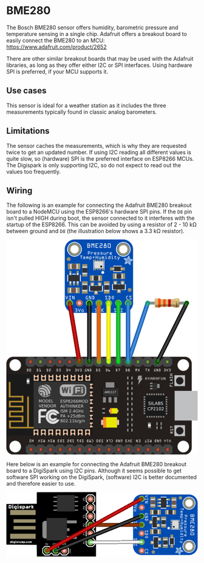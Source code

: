 BME280
======

The Bosch BME280 sensor offers humidity, barometric pressure and temperature
sensing in a single chip. Adafruit offers a breakout board to easily connect the
BME280 to an MCU: <https://www.adafruit.com/product/2652>

There are other similar breakout boards that may be used with the Adafruit
libraries, as long as they offer either I2C or SPI interfaces. Using hardware
SPI is preferred, if your MCU supports it.

Use cases
---------

This sensor is ideal for a weather station as it includes the three measurements
typically found in classic analog barometers.

Limitations
-----------

The sensor caches the measurements, which is why they are requested twice to get
an updated number. If using I2C reading all different values is quite slow, so
(hardware) SPI is the preferred interface on ESP8266 MCUs. The Digispark is only
supporting I2C, so do not expect to read out the values too frequently.

Wiring
------

The following is an example for connecting the Adafruit BME280 breakout board to
a NodeMCU using the ESP8266's hardware SPI pins. If the `D8` pin isn't pulled
HIGH during boot, the sensor connected to it interferes with the startup of the
ESP8266. This can be avoided by using a resistor of 2 - 10 kΩ between ground
and `D8` (the illustration below shows a 3.3 kΩ resistor).

![Adafruit BME280 breakout board connected to a NodeMCU using SPI](https://raw.githubusercontent.com/elrido/MonSens/master/sensors/bme280/bme280%20nodemcu.png)

Here below is an example for connecting the Adafruit BME280 breakout board to
a DigiSpark using I2C pins. Although it seems possible to get software SPI
working on the DigiSpark, (software) I2C is better documented and therefore
easier to use.

![Adafruit BME280 breakout board connected to a DigiSpark using I2C](https://raw.githubusercontent.com/elrido/MonSens/master/sensors/bme280/bme280%20digispark.png)

